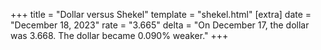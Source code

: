 +++
title = "Dollar versus Shekel"
template = "shekel.html"
[extra]
date = "December 18, 2023"
rate = "3.665"
delta = "On December 17, the dollar was 3.668. The dollar became 0.090% weaker."
+++
